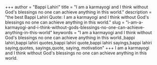 +++
author = "Bappi Lahiri"
title = "I am a karmayogi and I think without God's blessings no one can achieve anything in this world."
description = "the best Bappi Lahiri Quote: I am a karmayogi and I think without God's blessings no one can achieve anything in this world."
slug = "i-am-a-karmayogi-and-i-think-without-gods-blessings-no-one-can-achieve-anything-in-this-world"
keywords = "I am a karmayogi and I think without God's blessings no one can achieve anything in this world.,bappi lahiri,bappi lahiri quotes,bappi lahiri quote,bappi lahiri sayings,bappi lahiri saying,quotes, sayings,quote, saying, motivation"
+++
I am a karmayogi and I think without God's blessings no one can achieve anything in this world.
